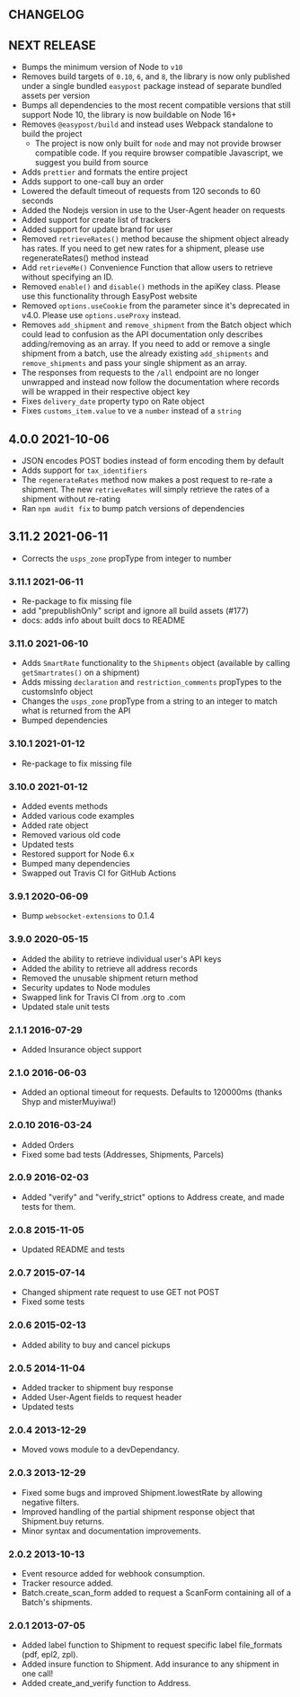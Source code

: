 ## CHANGELOG

## NEXT RELEASE

- Bumps the minimum version of Node to `v10`
- Removes build targets of `0.10`, `6`, and `8`, the library is now only published under a single bundled `easypost` package instead of separate bundled assets per version
- Bumps all dependencies to the most recent compatible versions that still support Node 10, the library is now buildable on Node 16+
- Removes `@easypost/build` and instead uses Webpack standalone to build the project
  - The project is now only built for `node` and may not provide browser compatible code. If you require browser compatible Javascript, we suggest you build from source
- Adds `prettier` and formats the entire project
- Adds support to one-call buy an order
- Lowered the default timeout of requests from 120 seconds to 60 seconds
- Added the Nodejs version in use to the User-Agent header on requests
- Added support for create list of trackers
- Added support for update brand for user
- Removed `retrieveRates()` method because the shipment object already has rates. If you need to get new rates for a shipment, please use regenerateRates() method instead
- Add `retrieveMe()` Convenience Function that allow users to retrieve without specifying an ID.
- Removed `enable()` and `disable()` methods in the apiKey class. Please use this functionality through EasyPost website
- Removed `options.useCookie` from the parameter since it's deprecated in v4.0. Please use `options.useProxy` instead.
- Removes `add_shipment` and `remove_shipment` from the Batch object which could lead to confusion as the API documentation only describes adding/removing as an array. If you need to add or remove a single shipment from a batch, use the already existing `add_shipments` and `remove_shipments` and pass your single shipment as an array.
- The responses from requests to the `/all` endpoint are no longer unwrapped and instead now follow the documentation where records will be wrapped in their respective object key
- Fixes `delivery_date` property typo on Rate object
- Fixes `customs_item.value` to ve a `number` instead of a `string`

## 4.0.0 2021-10-06

- JSON encodes POST bodies instead of form encoding them by default
- Adds support for `tax_identifiers`
- The `regenerateRates` method now makes a post request to re-rate a shipment. The new `retrieveRates` will simply retrieve the rates of a shipment without re-rating
- Ran `npm audit fix` to bump patch versions of dependencies

## 3.11.2 2021-06-11

- Corrects the `usps_zone` propType from integer to number

### 3.11.1 2021-06-11

- Re-package to fix missing file
- add "prepublishOnly" script and ignore all build assets (#177)
- docs: adds info about built docs to README

### 3.11.0 2021-06-10

- Adds `SmartRate` functionality to the `Shipments` object (available by calling `getSmartrates()` on a shipment)
- Adds missing `declaration` and `restriction_comments` propTypes to the customsInfo object
- Changes the `usps_zone` propType from a string to an integer to match what is returned from the API
- Bumped dependencies

### 3.10.1 2021-01-12

- Re-package to fix missing file

### 3.10.0 2021-01-12

- Added events methods
- Added various code examples
- Added rate object
- Removed various old code
- Updated tests
- Restored support for Node 6.x
- Bumped many dependencies
- Swapped out Travis CI for GitHub Actions

### 3.9.1 2020-06-09

- Bump `websocket-extensions` to 0.1.4

### 3.9.0 2020-05-15

- Added the ability to retrieve individual user's API keys
- Added the ability to retrieve all address records
- Removed the unusable shipment return method
- Security updates to Node modules
- Swapped link for Travis CI from .org to .com
- Updated stale unit tests

### 2.1.1 2016-07-29

- Added Insurance object support

### 2.1.0 2016-06-03

- Added an optional timeout for requests. Defaults to 120000ms (thanks Shyp and misterMuyiwa!)

### 2.0.10 2016-03-24

- Added Orders
- Fixed some bad tests (Addresses, Shipments, Parcels)

### 2.0.9 2016-02-03

- Added "verify" and "verify_strict" options to Address create, and made tests for them.

### 2.0.8 2015-11-05

- Updated README and tests

### 2.0.7 2015-07-14

- Changed shipment rate request to use GET not POST
- Fixed some tests

### 2.0.6 2015-02-13

- Added ability to buy and cancel pickups

### 2.0.5 2014-11-04

- Added tracker to shipment buy response
- Added User-Agent fields to request header
- Updated tests

### 2.0.4 2013-12-29

- Moved vows module to a devDependancy.

### 2.0.3 2013-12-29

- Fixed some bugs and improved Shipment.lowestRate by allowing negative filters.
- Improved handling of the partial shipment response object that Shipment.buy returns.
- Minor syntax and documentation improvements.

### 2.0.2 2013-10-13

- Event resource added for webhook consumption.
- Tracker resource added.
- Batch.create_scan_form added to request a ScanForm containing all of a Batch's shipments.

### 2.0.1 2013-07-05

- Added label function to Shipment to request specific label file_formats (pdf, epl2, zpl).
- Added insure function to Shipment. Add insurance to any shipment in one call!
- Added create_and_verify function to Address.
